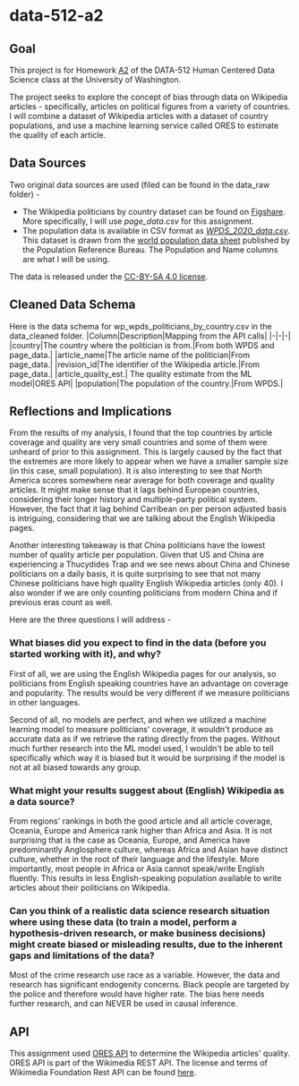 # data-512-a2

## Goal
This project is for Homework [A2](https://docs.google.com/document/d/11eswL84T-H6bli8aX_-XndCN6tAZ4bIb9Z2ywiIf2fE/edit#) of the DATA-512 Human Centered Data Science class at the University of Washington. 

The project seeks to explore the concept of bias through data on Wikipedia articles - specifically, articles on political figures from a variety of countries. I  will combine a dataset of Wikipedia articles with a dataset of country populations, and use a machine learning service called ORES to estimate the quality of each article.

## Data Sources
Two original data sources are used (filed can be found in the data_raw folder) - 
- The Wikipedia politicians by country dataset can be found on [Figshare](https://figshare.com/articles/dataset/Untitled_Item/5513449). More specifically, I will use *page_data.csv* for this assignment.
- The population data is available in CSV format as [*WPDS_2020_data.csv*](https://docs.google.com/spreadsheets/d/1CFJO2zna2No5KqNm9rPK5PCACoXKzb-nycJFhV689Iw/edit#gid=283125346). This dataset is drawn from the [world population data sheet](https://www.prb.org/international/indicator/population/table/) published by the Population Reference Bureau. The Population and Name columns are what I will be using.

The data is released under the [CC-BY-SA 4.0 license](https://creativecommons.org/licenses/by-sa/4.0/). 

## Cleaned Data Schema
Here is the data schema for wp_wpds_politicians_by_country.csv in the data_cleaned folder.
|Column|Description|Mapping from the API calls|
|-|-|-|
|country|The country where the politician is from.|From both WPDS and page_data.|
|article_name|The article name of the politician|From page_data.|
|revision_id|The identifier of the Wikipedia article.|From page_data.|
|article_quality_est.| The quality estimate from the ML model|ORES API|
|population|The population of the country.|From WPDS.|


## Reflections and Implications

From the results of my analysis, I found that the top countries by article coverage and quality are very small countries and some of them were unheard of prior to this assignment. This is largely caused by the fact that the extremes are more likely to appear when we have a smaller sample size (in this case, small population). It is also interesting to see that North America scores somewhere near average for both coverage and quality articles. It might make sense that it lags behind European countries, considering their longer history and multiple-party political system. However, the fact that it lag behind Carribean on per person adjusted basis is intriguing, considering that we are talking about the English Wikipedia pages.

Another interesting takeaway is that China politicians have the lowest number of quality article per population. Given that US and China are experiencing a Thucydides Trap and we see news about China and Chinese politicians on a daily basis, it is quite surprising to see that not many Chinese politicians have high quality English Wikipedia articles (only 40). I also wonder if we are only counting politicians from modern China and if previous eras count as well.

Here are the three questions I will address - 

### What biases did you expect to find in the data (before you started working with it), and why?

First of all, we are using the English Wikipedia pages for our analysis, so politicians from English speaking countries have an advantage on coverage and popularity. The results would be very different if we measure politicians in other languages.

Second of all, no models are perfect, and when we utilized a machine learning model to measure politicians' coverage, it wouldn't produce as accurate data as if we retrieve the rating directly from the pages. Without much further research into the ML model used, I wouldn't be able to tell specifically which way it is biased but it would be surprising if the model is not at all biased towards any group.


### What might your results suggest about (English) Wikipedia as a data source?

From regions' rankings in both the good article and all article coverage, Oceania, Europe and America rank higher than Africa and Asia. It is not surprising that is the case as Oceania, Europe, and America have predominantly Anglosphere culture, whereas Africa and Asian have distinct culture, whether in the root of their language and the lifestyle. More importantly, most people in Africa or Asia cannot speak/write English fluently. This results in less English-speaking population available to write articles about their politicians on Wikipedia.


### Can you think of a realistic data science research situation where using these data (to train a model, perform a hypothesis-driven research, or make business decisions) might create biased or misleading results, due to the inherent gaps and limitations of the data?

Most of the crime research use race as a variable. However, the data and research has significant endogenity concerns. Black people are targeted by the police and therefore would have higher rate. The bias here needs further research, and can NEVER be used in causal inference.

## API
This assignment used [ORES API](https://ores.wikimedia.org/v3/#!/scoring/get_v3_scores_context_revid_model) to determine the Wikipedia articles' quality.
ORES API is part of the Wikimedia REST API. The license and terms of Wikimedia Foundation Rest API can be found [here](https://www.mediawiki.org/wiki/REST_API#Terms_and_conditions).
